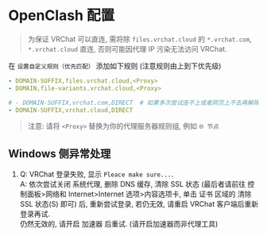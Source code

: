 # OpenClash 配置

> 为保证 VRChat 可以直连, 需将除 `files.vrchat.cloud` 的 `*.vrchat.com`, `*.vrchat.cloud` 直连, 否则可能因代理 IP 污染无法访问 VRChat.

在 `设置自定义规则（优先匹配）` 添加如下规则 (注意规则由上到下优先级)
```yaml
- DOMAIN-SUFFIX,files.vrchat.cloud,<Proxy>
- DOMAIN,file-variants.vrchat.cloud,<Proxy>

# - DOMAIN-SUFFIX,vrchat.com,DIRECT  # 如果多次尝试连不上或者网页上不去再解除注释
- DOMAIN-SUFFIX,vrchat.cloud,DIRECT
```

> 注意: 请将 `<Proxy>` 替换为你的代理服务器规则组, 例如 `🌐 节点`


## Windows 侧异常处理
1.  Q: VRChat 登录失败, 显示 `Pleace make sure...`. <br>
    A: 依次尝试关闭 系统代理, 删除 DNS 缓存, 清除 SSL 状态 (最后者请前往 控制面板>网络和 Internet>Internet 选项>内容选项卡, 单击 证书 区域的 清除 SSL 状态(S) 即可) 后, 重新尝试登录, 若仍无效, 请重启 VRChat 客户端后重新登录再试. <br>
    仍然无效的, 请开启 加速器 后重试. (请开启加速器而非代理工具)
